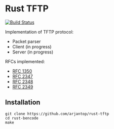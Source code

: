 # Rust TFTP

[![Build Status](https://travis-ci.org/arjantop/rust-tftp.png?branch=master)](https://travis-ci.org/arjantop/rust-tftp)

Implementation of TFTP protocol:

* Packet parser
* Client (in progress)
* Server (in progress)

RFCs implemented:

* [RFC 1350](https://tools.ietf.org/html/rfc1350)
* [RFC 2347](https://tools.ietf.org/html/rfc2347)
* [RFC 2348](https://tools.ietf.org/html/rfc2348)
* [RFC 2349](https://tools.ietf.org/html/rfc2349)

## Installation

```
git clone https://github.com/arjantop/rust-tftp
cd rust-bencode
make
```
